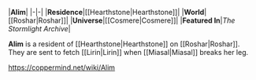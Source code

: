 |**Alim**|
|-|-|
|**Residence**|[[Hearthstone\|Hearthstone]]|
|**World**|[[Roshar\|Roshar]]|
|**Universe**|[[Cosmere\|Cosmere]]|
|**Featured In**|*The Stormlight Archive*|

**Alim** is a resident of [[Hearthstone\|Hearthstone]] on [[Roshar\|Roshar]].
They are sent to fetch [[Lirin\|Lirin]] when [[Miasal\|Miasal]] breaks her leg.



https://coppermind.net/wiki/Alim